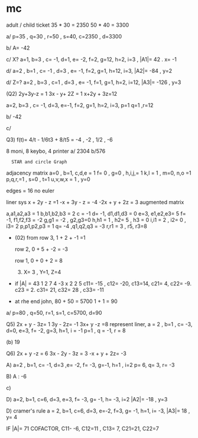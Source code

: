 # mc
adult / child ticket 
35 * 30 = 2350
50 * 40 = 3300

a/
p=35 , q=30 , r=50 , s=40, c=2350 , d=3300

b/ A= -42

c/ X?
a=1, b=3 , c= -1, d=1, e= -2, f=2, g=12, h=2, i=3 , |A1|= 42 . x= -1

d/
a=2 , b=1 , c= -1 , d=3 , e= -1, f=2, g=1, h=12, i=3, |A2|= -84 , y=2

d/ Z=?
a=2 , b=3 , c=1 , d=3 , e= -1, f=1, g=1, h=2, i=12, |A3|= -126 , y=3

   (Q2)
2y+3y-z = 1
3x - y+ 2Z = 1
x+2y + 3z=12

a=2, b=3 , c= -1, d=3, e=-1, f=2, g=1, h=2, i=3, p=1 q=1 ,r=12

b/
-42

c/


   Q3)
f(t)= 4/t - 1/6t3 + 8/t5 = -4 , -2 , 1/2 , -6


8 moni, 8 keybo, 4 printer
a/ 2304
b/576

      STAR and circle Graph
 adjacency matrix
 a=0 , b=1, c,d,e = 1
 f= 0 , g=0 , h,i,j,= 1
 k,l = 1 , m=0, n,o =1
 p,q,r,=1 , s=0 , t=1
 u,v,w,x = 1 , y=0
 
 edges = 16
  no euler 
  
liner sys 
x + 2y - z =1
-x + 3y - z = -4
-2x + y + 2z = 3
 augmented matrix
 
 a,a1,a2,a3 = 1
 b,b1,b2,b3 = 2
 c = -1
 d= -1, d1,d1,d3 = 0
 e=3, e1,e2,e3= 5
 f= -1, f1,f2,f3 = -2
 g,g1 = -2 , g2,g3=0
 h,h1 = 1 , h2= 5 , h3 = 0
 i,i1 = 2 , i2= 0 , i3= 2
 p,p1,p2,p3 = 1
 q= -4 ,q1,q2,q3 = -3
 r,r1 = 3 , r5, r3=8
  
 * (02)
  from row 3,
  1 + 2 + -1 =1
  
   row 2,
   0 + 5 + -2 = -3
   
   row 1,
   0 + 0 + 2 = 8
   
   03) X= 3 , Y=1, Z=4
  
  
* if |A| = 43
1  2  7
4 -3  x
2  2  5
c11= -15 , c12= -20, c13=14, c21= 4, c22= -9. c23 = 2. c31= 21, c32= 28 , c33= -11


* at rhe end john,
  80 + 50 = 5700
  1 + 1 = 90
  
 a/
 p=80 , q=50, r=1, s=1, c=5700, d=90
 
 
 
 
 
 
 
 Q5)
 2x + y - 3z= 1
     3y - 2z= -1
  3x+ y -z =8
  represent liner,
  a = 2 , b=1 , c= -3, d=0, e=3, f= -2, g=3, h=1, i = -1
  p=1 , q = -1, r = 8
  
 (b) 19
 
  

Q6)
 2x + y -z = 6
 3x - 2y - 3z = 3
 -x + y + 2z= -3
 
A) a=2 , b=1, c= -1, d=3 ,e= -2, f= -3, g=-1, h=1 , i=2
 p= 6, q= 3, r= -3
 
B) A : -6

c)

D) a=2, b=1, c=6, d=3, e=3, f= -3, g= -1, h= -3, i=2 |A2|= -18 , y=3

D) cramer's rule
a = 2, b=1, c=6, d=3, e=-2, f=3, g= -1, h=1, i= -3, |A3|= 18 , y= 4

IF |A|= 71 COFACTOR,
C11- -6, C12=11 , C13= 7, C21=21, C22=7


